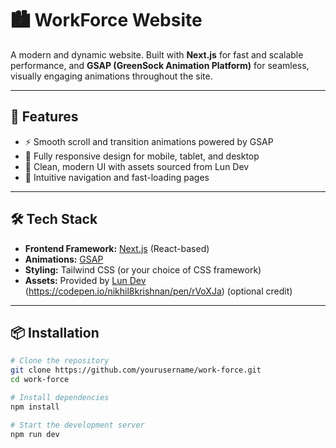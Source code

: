# 🏙️ WorkForce Website

A modern and dynamic website. Built with **Next.js** for fast and scalable performance, and **GSAP (GreenSock Animation Platform)** for seamless, visually engaging animations throughout the site.

---

## 🚀 Features

- ⚡ Smooth scroll and transition animations powered by GSAP
- 📱 Fully responsive design for mobile, tablet, and desktop
- 🎨 Clean, modern UI with assets sourced from Lun Dev
- 🧭 Intuitive navigation and fast-loading pages

---

## 🛠️ Tech Stack

- **Frontend Framework:** [Next.js](https://nextjs.org/) (React-based)
- **Animations:** [GSAP](https://greensock.com/gsap/)
- **Styling:** Tailwind CSS (or your choice of CSS framework)
- **Assets:** Provided by [Lun Dev](https://www.lundev.com/) (https://codepen.io/nikhil8krishnan/pen/rVoXJa) (optional credit)

---

## 📦 Installation

```bash
# Clone the repository
git clone https://github.com/yourusername/work-force.git
cd work-force

# Install dependencies
npm install

# Start the development server
npm run dev
```
